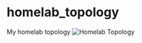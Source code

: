# homelab_topology
My homelab topology
![Homelab Topology](https://raw.githubusercontent.com/jjdyo/homelab_topology/refs/heads/main/homelabtopology.drawio.png)
